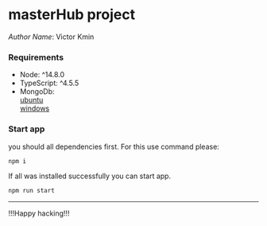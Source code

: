 # masterHub project

_Author Name_: Victor Kmin

### Requirements
* Node: ^14.8.0
* TypeScript: ^4.5.5
* MongoDb: <br> 
  [ubuntu](https://www.digitalocean.com/community/tutorials/how-to-install-mongodb-on-ubuntu-20-04-ru) <br>
  [windows](https://docs.mongodb.com/manual/tutorial/install-mongodb-on-windows/)
### Start app
you should all dependencies first. For this use command please:
```bash
npm i
```

If all was installed successfully you can start app.
```bash
npm run start
```
___
!!!Happy hacking!!!

